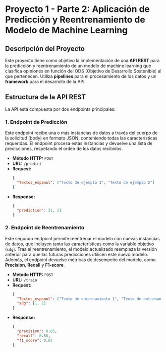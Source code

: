 # Proyecto 1 - Parte 2: Aplicación de Predicción y Reentrenamiento de Modelo de Machine Learning

## Descripción del Proyecto
Este proyecto tiene como objetivo la implementación de una **API REST** para la predicción y reentrenamiento de un modelo de machine learning que clasifica opiniones en función del ODS (Objetivo de Desarrollo Sostenible) al que pertenecen. Utiliza **pipelines** para el procesamiento de los datos y un **framework** para el desarrollo de la API.

## Estructura de la API REST
La API está compuesta por dos endpoints principales:

### 1. **Endpoint de Predicción**
Este endpoint recibe una o más instancias de datos a través del cuerpo de la solicitud (body) en formato JSON, conteniendo todas las características requeridas. El endpoint procesa estas instancias y devuelve una lista de predicciones, respetando el orden de los datos recibidos.

- **Método HTTP:** `POST`
- **URL:** `/predict`
- **Request:**
    ```json
    {
      "Textos_espanol": ["Texto de ejemplo 1", "Texto de ejemplo 2"]
    }
    ```
- **Response:**
    ```json
    {
      "prediction": [1, 2]
    }
    ```

### 2. **Endpoint de Reentrenamiento**
Este segundo endpoint permite reentrenar el modelo con nuevas instancias de datos, que incluyen tanto las características como la variable objetivo (`sdg`). Tras el reentrenamiento, el modelo actualizado reemplaza la versión anterior para que las futuras predicciones utilicen este nuevo modelo. Además, el endpoint devuelve métricas de desempeño del modelo, como **Precision**, **Recall** y **F1-score**.

- **Método HTTP:** `POST`
- **URL:** `/train`
- **Request:**
    ```json
    {
      "Textos_espanol": ["Texto de entrenamiento 1", "Texto de entrenamiento 2"],
      "sdg": [1, 2]
    }
    ```
- **Response:**
    ```json
    {
      "precision": 0.85,
      "recall": 0.80,
      "f1_score": 0.82
    }
    ```


